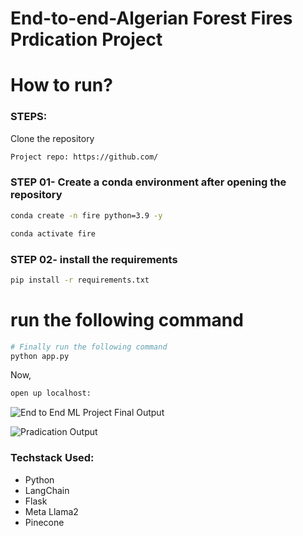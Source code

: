 # End-to-end-Algerian Forest Fires Prdication Project

# How to run?
### STEPS:

Clone the repository

```bash
Project repo: https://github.com/
```

### STEP 01- Create a conda environment after opening the repository

```bash
conda create -n fire python=3.9 -y
```

```bash
conda activate fire
```

### STEP 02- install the requirements
```bash
pip install -r requirements.txt
```


# run the following command

```bash
# Finally run the following command
python app.py
```

Now,
```bash
open up localhost:
```


![ End to End ML Project Final Output](Day46/forestfire-main/output1.png)

![ Pradication Output](Day46/forestfire-main/output2.png)




### Techstack Used:

- Python
- LangChain
- Flask
- Meta Llama2
- Pinecone


